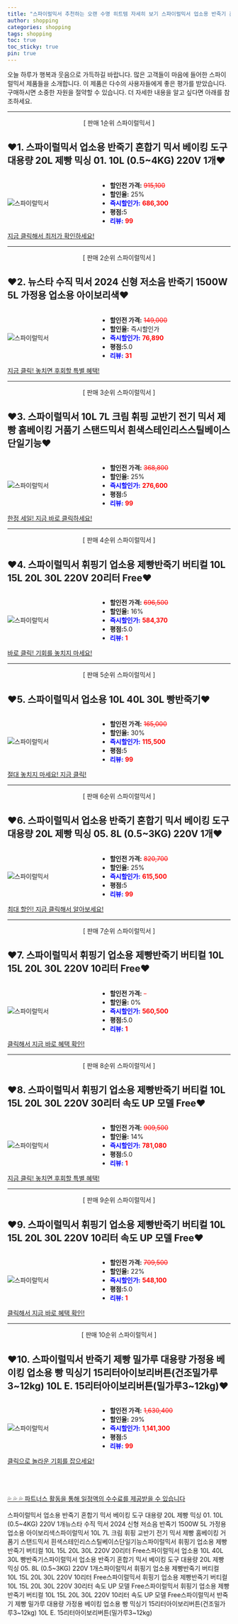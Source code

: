 ```yaml
---
title: "스파이럴믹서 추천하는 오랜 수명 히트템 자세히 보기 스파이럴믹서 업소용 반죽기 혼합기 믹서"
author: shopping
categories: shopping
tags: shopping
toc: true
toc_sticky: true
pin: true
---
```

오늘 하루가 행복과 웃음으로 가득하길 바랍니다. 많은 고객들이 마음에 들어한 스파이럴믹서 제품들을 소개합니다. 이 제품은 다수의 사용자들에게 좋은 평가를 받았습니다. 구매하시면 소중한 자원을 절약할 수 있습니다. 더 자세한 내용을 알고 싶다면 아래를 참조하세요.

---
<p class="toplist" style="margin: 0 auto; display: block; width: fit-content;">[ 판매 1순위 스파이럴믹서 ]</p>

<h2><strong>❤️1. 스파이럴믹서 업소용 반죽기 혼합기 믹서 베이킹 도구 대용량 20L 제빵 믹싱 01. 10L (0.5~4KG) 220V 1개❤️</strong></h2>

<div style="display: flex; align-items: center;">
    <div style="flex: 0.4;">
        <img src="https://thumbnail9.coupangcdn.com/thumbnails/remote/230x230ex/image/vendor_inventory/2d68/eb6e51d7457c1ce5d58716d549f6c7b4216a50aad6e9bc72a9490b6f9c2a.jpg" alt="스파이럴믹서" style="max-width: 100%;">
    </div>
    <div style="flex: 0.6; margin-left: 10px;">
        <ul>
            <li><strong>할인전 가격:</strong> <del style="color: red;">915,100</del></li>
            <li><strong>할인율:</strong> 25%</li>
            <li><span style='color:blue'><strong>즉시할인가:</strong></span> <span style='color:red'><strong>686,300</strong></span></li>
            <li><strong>평점:</strong>5</li>
            <li><span style='color:blue'><strong>리뷰:</strong></span> <span style='color:red'><strong>99</strong></span></li>
        </ul>
    </div>
</div>
<div class="center">
    <a href="https://William4Davisa.github.io?lptag=AF9450613&subid=githubio&pageKey=7852443370&traceid=V0-153&itemId=21406290366&vendorItemId=90687865948" class="myButton">
        지금 클릭해서 최저가 확인하세요!
    </a>
</div>


---
<p class="toplist" style="margin: 0 auto; display: block; width: fit-content;">[ 판매 2순위 스파이럴믹서 ]</p>

<h2><strong>❤️2. 뉴스타 수직 믹서 2024 신형 저소음 반죽기 1500W 5L 가정용 업소용 아이보리색❤️</strong></h2>

<div style="display: flex; align-items: center;">
    <div style="flex: 0.4;">
        <img src="https://thumbnail6.coupangcdn.com/thumbnails/remote/230x230ex/image/vendor_inventory/04c1/994dd1aa305c3353b05ae6e6e759d54ca1472f9e4947c9d43e59b8925e89.jpg" alt="스파이럴믹서" style="max-width: 100%;">
    </div>
    <div style="flex: 0.6; margin-left: 10px;">
        <ul>
            <li><strong>할인전 가격:</strong> <del style="color: red;">149,000</del></li>
            <li><strong>할인율:</strong> 즉시할인가</li>
            <li><span style='color:blue'><strong>즉시할인가:</strong></span> <span style='color:red'><strong>76,890</strong></span></li>
            <li><strong>평점:</strong>5.0</li>
            <li><span style='color:blue'><strong>리뷰:</strong></span> <span style='color:red'><strong>31</strong></span></li>
        </ul>
    </div>
</div>
<div class="center">
    <a href="https://William4Davisa.github.io?lptag=AF9450613&subid=githubio&pageKey=8115358036&traceid=V0-153&itemId=23006792511&vendorItemId=90042644458" class="myButton">
        지금 클릭! 놓치면 후회할 특별 혜택!
    </a>
</div>


---
<p class="toplist" style="margin: 0 auto; display: block; width: fit-content;">[ 판매 3순위 스파이럴믹서 ]</p>

<h2><strong>❤️3. 스파이럴믹서 10L 7L 크림 휘핑 교반기 전기 믹서 제빵 홈베이킹 거품기 스탠드믹서 흰색스테인리스스틸베이스단일기능❤️</strong></h2>

<div style="display: flex; align-items: center;">
    <div style="flex: 0.4;">
        <img src="https://thumbnail7.coupangcdn.com/thumbnails/remote/230x230ex/image/vendor_inventory/4ff2/395114ef687dd32f3dec8884cc47812e211a1b16eaa814a7585d5c2e3059.jpg" alt="스파이럴믹서" style="max-width: 100%;">
    </div>
    <div style="flex: 0.6; margin-left: 10px;">
        <ul>
            <li><strong>할인전 가격:</strong> <del style="color: red;">368,800</del></li>
            <li><strong>할인율:</strong> 25%</li>
            <li><span style='color:blue'><strong>즉시할인가:</strong></span> <span style='color:red'><strong>276,600</strong></span></li>
            <li><strong>평점:</strong>5</li>
            <li><span style='color:blue'><strong>리뷰:</strong></span> <span style='color:red'><strong>99</strong></span></li>
        </ul>
    </div>
</div>
<div class="center">
    <a href="https://William4Davisa.github.io?lptag=AF9450613&subid=githubio&pageKey=7554689644&traceid=V0-153&itemId=19889644600&vendorItemId=86989955559" class="myButton">
        한정 세일! 지금 바로 클릭하세요!
    </a>
</div>


---
<p class="toplist" style="margin: 0 auto; display: block; width: fit-content;">[ 판매 4순위 스파이럴믹서 ]</p>

<h2><strong>❤️4. 스파이럴믹서 휘핑기 업소용 제빵반죽기 버티컬 10L 15L 20L 30L 220V 20리터 Free❤️</strong></h2>

<div style="display: flex; align-items: center;">
    <div style="flex: 0.4;">
        <img src="https://thumbnail6.coupangcdn.com/thumbnails/remote/230x230ex/image/vendor_inventory/d620/0a529ac55aa967ee20fcfc091da480663131797aa961f9ca670e77895517.png" alt="스파이럴믹서" style="max-width: 100%;">
    </div>
    <div style="flex: 0.6; margin-left: 10px;">
        <ul>
            <li><strong>할인전 가격:</strong> <del style="color: red;">696,500</del></li>
            <li><strong>할인율:</strong> 16%</li>
            <li><span style='color:blue'><strong>즉시할인가:</strong></span> <span style='color:red'><strong>584,370</strong></span></li>
            <li><strong>평점:</strong>5.0</li>
            <li><span style='color:blue'><strong>리뷰:</strong></span> <span style='color:red'><strong>1</strong></span></li>
        </ul>
    </div>
</div>
<div class="center">
    <a href="https://William4Davisa.github.io?lptag=AF9450613&subid=githubio&pageKey=6508157657&traceid=V0-153&itemId=14362028455&vendorItemId=81606434335" class="myButton">
        바로 클릭! 기회를 놓치지 마세요!
    </a>
</div>


---
<p class="toplist" style="margin: 0 auto; display: block; width: fit-content;">[ 판매 5순위 스파이럴믹서 ]</p>

<h2><strong>❤️5. 스파이럴믹서 업소용 10L 40L 30L 빵반죽기❤️</strong></h2>

<div style="display: flex; align-items: center;">
    <div style="flex: 0.4;">
        <img src="https://thumbnail9.coupangcdn.com/thumbnails/remote/230x230ex/image/vendor_inventory/cfa3/d73ceb88b75316bc9a748354d0d1a24400e3c208785559cc2e280a90f263.jpg" alt="스파이럴믹서" style="max-width: 100%;">
    </div>
    <div style="flex: 0.6; margin-left: 10px;">
        <ul>
            <li><strong>할인전 가격:</strong> <del style="color: red;">165,000</del></li>
            <li><strong>할인율:</strong> 30%</li>
            <li><span style='color:blue'><strong>즉시할인가:</strong></span> <span style='color:red'><strong>115,500</strong></span></li>
            <li><strong>평점:</strong>5</li>
            <li><span style='color:blue'><strong>리뷰:</strong></span> <span style='color:red'><strong>99</strong></span></li>
        </ul>
    </div>
</div>
<div class="center">
    <a href="https://William4Davisa.github.io?lptag=AF9450613&subid=githubio&pageKey=8118897743&traceid=V0-153&itemId=23021321928&vendorItemId=90055101016" class="myButton">
        절대 놓치지 마세요! 지금 클릭!
    </a>
</div>


---
<p class="toplist" style="margin: 0 auto; display: block; width: fit-content;">[ 판매 6순위 스파이럴믹서 ]</p>

<h2><strong>❤️6. 스파이럴믹서 업소용 반죽기 혼합기 믹서 베이킹 도구 대용량 20L 제빵 믹싱 05. 8L (0.5~3KG) 220V 1개❤️</strong></h2>

<div style="display: flex; align-items: center;">
    <div style="flex: 0.4;">
        <img src="https://thumbnail6.coupangcdn.com/thumbnails/remote/230x230ex/image/vendor_inventory/e888/5a9d00d286c6337e7ef97589a0c91bb5b64ad00781278799c147e084a201.jpg" alt="스파이럴믹서" style="max-width: 100%;">
    </div>
    <div style="flex: 0.6; margin-left: 10px;">
        <ul>
            <li><strong>할인전 가격:</strong> <del style="color: red;">820,700</del></li>
            <li><strong>할인율:</strong> 25%</li>
            <li><span style='color:blue'><strong>즉시할인가:</strong></span> <span style='color:red'><strong>615,500</strong></span></li>
            <li><strong>평점:</strong>5</li>
            <li><span style='color:blue'><strong>리뷰:</strong></span> <span style='color:red'><strong>99</strong></span></li>
        </ul>
    </div>
</div>
<div class="center">
    <a href="https://William4Davisa.github.io?lptag=AF9450613&subid=githubio&pageKey=7852443370&traceid=V0-153&itemId=21406290364&vendorItemId=90687865987" class="myButton">
        최대 할인! 지금 클릭해서 알아보세요!
    </a>
</div>


---
<p class="toplist" style="margin: 0 auto; display: block; width: fit-content;">[ 판매 7순위 스파이럴믹서 ]</p>

<h2><strong>❤️7. 스파이럴믹서 휘핑기 업소용 제빵반죽기 버티컬 10L 15L 20L 30L 220V 10리터 Free❤️</strong></h2>

<div style="display: flex; align-items: center;">
    <div style="flex: 0.4;">
        <img src="https://thumbnail6.coupangcdn.com/thumbnails/remote/230x230ex/image/vendor_inventory/d620/0a529ac55aa967ee20fcfc091da480663131797aa961f9ca670e77895517.png" alt="스파이럴믹서" style="max-width: 100%;">
    </div>
    <div style="flex: 0.6; margin-left: 10px;">
        <ul>
            <li><strong>할인전 가격:</strong> <del style="color: red;">-</del></li>
            <li><strong>할인율:</strong> 0%</li>
            <li><span style='color:blue'><strong>즉시할인가:</strong></span> <span style='color:red'><strong>560,500</strong></span></li>
            <li><strong>평점:</strong>5.0</li>
            <li><span style='color:blue'><strong>리뷰:</strong></span> <span style='color:red'><strong>1</strong></span></li>
        </ul>
    </div>
</div>
<div class="center">
    <a href="https://William4Davisa.github.io?lptag=AF9450613&subid=githubio&pageKey=6508157657&traceid=V0-153&itemId=14362028452&vendorItemId=81606434308" class="myButton">
        클릭해서 지금 바로 혜택 확인!
    </a>
</div>


---
<p class="toplist" style="margin: 0 auto; display: block; width: fit-content;">[ 판매 8순위 스파이럴믹서 ]</p>

<h2><strong>❤️8. 스파이럴믹서 휘핑기 업소용 제빵반죽기 버티컬 10L 15L 20L 30L 220V 30리터 속도 UP 모델 Free❤️</strong></h2>

<div style="display: flex; align-items: center;">
    <div style="flex: 0.4;">
        <img src="https://thumbnail6.coupangcdn.com/thumbnails/remote/230x230ex/image/vendor_inventory/d620/0a529ac55aa967ee20fcfc091da480663131797aa961f9ca670e77895517.png" alt="스파이럴믹서" style="max-width: 100%;">
    </div>
    <div style="flex: 0.6; margin-left: 10px;">
        <ul>
            <li><strong>할인전 가격:</strong> <del style="color: red;">909,500</del></li>
            <li><strong>할인율:</strong> 14%</li>
            <li><span style='color:blue'><strong>즉시할인가:</strong></span> <span style='color:red'><strong>781,080</strong></span></li>
            <li><strong>평점:</strong>5.0</li>
            <li><span style='color:blue'><strong>리뷰:</strong></span> <span style='color:red'><strong>1</strong></span></li>
        </ul>
    </div>
</div>
<div class="center">
    <a href="https://William4Davisa.github.io?lptag=AF9450613&subid=githubio&pageKey=6508157657&traceid=V0-153&itemId=14362028456&vendorItemId=81606434341" class="myButton">
        지금 클릭! 놓치면 후회할 특별 혜택!
    </a>
</div>


---
<p class="toplist" style="margin: 0 auto; display: block; width: fit-content;">[ 판매 9순위 스파이럴믹서 ]</p>

<h2><strong>❤️9. 스파이럴믹서 휘핑기 업소용 제빵반죽기 버티컬 10L 15L 20L 30L 220V 10리터 속도 UP 모델 Free❤️</strong></h2>

<div style="display: flex; align-items: center;">
    <div style="flex: 0.4;">
        <img src="https://thumbnail6.coupangcdn.com/thumbnails/remote/230x230ex/image/vendor_inventory/d620/0a529ac55aa967ee20fcfc091da480663131797aa961f9ca670e77895517.png" alt="스파이럴믹서" style="max-width: 100%;">
    </div>
    <div style="flex: 0.6; margin-left: 10px;">
        <ul>
            <li><strong>할인전 가격:</strong> <del style="color: red;">709,500</del></li>
            <li><strong>할인율:</strong> 22%</li>
            <li><span style='color:blue'><strong>즉시할인가:</strong></span> <span style='color:red'><strong>548,100</strong></span></li>
            <li><strong>평점:</strong>5.0</li>
            <li><span style='color:blue'><strong>리뷰:</strong></span> <span style='color:red'><strong>1</strong></span></li>
        </ul>
    </div>
</div>
<div class="center">
    <a href="https://William4Davisa.github.io?lptag=AF9450613&subid=githubio&pageKey=6508157657&traceid=V0-153&itemId=14362028453&vendorItemId=81606434319" class="myButton">
        클릭해서 지금 바로 혜택 확인!
    </a>
</div>


---
<p class="toplist" style="margin: 0 auto; display: block; width: fit-content;">[ 판매 10순위 스파이럴믹서 ]</p>

<h2><strong>❤️10. 스파이럴믹서 반죽기 제빵 밀가루 대용량 가정용 베이킹 업소용 빵 믹싱기 15리터아이보리버튼(건조밀가루3~12kg) 10L E. 15리터아이보리버튼(밀가루3~12kg)❤️</strong></h2>

<div style="display: flex; align-items: center;">
    <div style="flex: 0.4;">
        <img src="https://thumbnail8.coupangcdn.com/thumbnails/remote/230x230ex/image/vendor_inventory/51a3/c746671ad4011fee4fa084458c9ed208cf088eb23ee2b41f805eae60c5e1.jpg" alt="스파이럴믹서" style="max-width: 100%;">
    </div>
    <div style="flex: 0.6; margin-left: 10px;">
        <ul>
            <li><strong>할인전 가격:</strong> <del style="color: red;">1,630,400</del></li>
            <li><strong>할인율:</strong> 29%</li>
            <li><span style='color:blue'><strong>즉시할인가:</strong></span> <span style='color:red'><strong>1,141,300</strong></span></li>
            <li><strong>평점:</strong>5</li>
            <li><span style='color:blue'><strong>리뷰:</strong></span> <span style='color:red'><strong>99</strong></span></li>
        </ul>
    </div>
</div>
<div class="center">
    <a href="https://William4Davisa.github.io?lptag=AF9450613&subid=githubio&pageKey=7937993604&traceid=V0-153&itemId=21853952108&vendorItemId=88902188059" class="myButton">
        클릭으로 놀라운 기회를 잡으세요!
    </a>
</div>

<br><br><br>[💦 💦 💦 파트너스 활동을 통해 일정액의 수수료를 제공받을 수 있습니다](https://link.coupang.com/a/bcpT2c)<br><br>스파이럴믹서 업소용 반죽기 혼합기 믹서 베이킹 도구 대용량 20L 제빵 믹싱 01. 10L (0.5~4KG) 220V 1개뉴스타 수직 믹서 2024 신형 저소음 반죽기 1500W 5L 가정용 업소용 아이보리색스파이럴믹서 10L 7L 크림 휘핑 교반기 전기 믹서 제빵 홈베이킹 거품기 스탠드믹서 흰색스테인리스스틸베이스단일기능스파이럴믹서 휘핑기 업소용 제빵반죽기 버티컬 10L 15L 20L 30L 220V 20리터 Free스파이럴믹서 업소용 10L 40L 30L 빵반죽기스파이럴믹서 업소용 반죽기 혼합기 믹서 베이킹 도구 대용량 20L 제빵 믹싱 05. 8L (0.5~3KG) 220V 1개스파이럴믹서 휘핑기 업소용 제빵반죽기 버티컬 10L 15L 20L 30L 220V 10리터 Free스파이럴믹서 휘핑기 업소용 제빵반죽기 버티컬 10L 15L 20L 30L 220V 30리터 속도 UP 모델 Free스파이럴믹서 휘핑기 업소용 제빵반죽기 버티컬 10L 15L 20L 30L 220V 10리터 속도 UP 모델 Free스파이럴믹서 반죽기 제빵 밀가루 대용량 가정용 베이킹 업소용 빵 믹싱기 15리터아이보리버튼(건조밀가루3~12kg) 10L E. 15리터아이보리버튼(밀가루3~12kg)